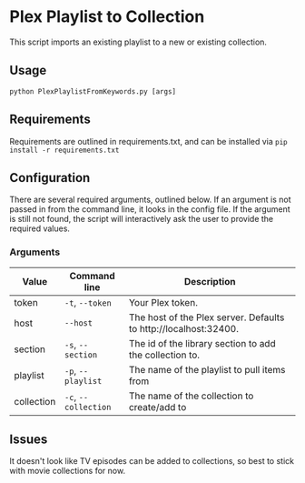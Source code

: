 # Plex Playlist to Collection

This script imports an existing playlist to a new or existing collection.

## Usage

`python PlexPlaylistFromKeywords.py [args]`

## Requirements

Requirements are outlined in requirements.txt, and can be installed via `pip install -r requirements.txt`

## Configuration

There are several required arguments, outlined below. If an argument is not passed in from the command line, it looks in the config file. If the argument is still not found, the script will interactively ask the user to provide the required values.

### Arguments

Value | Command line | Description
---|---|---
token | `-t`, `--token` | Your Plex token.
host | `--host` | The host of the Plex server. Defaults to http://localhost:32400.
section | `-s`, `--section` | The id of the library section to add the collection to.
playlist | `-p`, `--playlist` | The name of the playlist to pull items from
collection | `-c`, `--collection` | The name of the collection to create/add to

## Issues

It doesn't look like TV episodes can be added to collections, so best to stick with movie collections for now.
